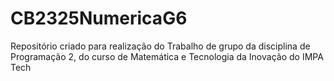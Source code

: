 # CB2325NumericaG6
Repositório criado para realização do Trabalho de grupo da disciplina de Programação 2, do curso de Matemática e Tecnologia da Inovação do IMPA Tech
